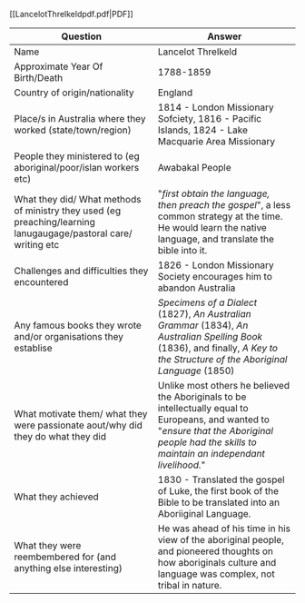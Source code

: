 [[LancelotThrelkeldpdf.pdf|PDF]]

| Question                                                                                                        | Answer                                                                                                                                                                                                                                                                                                                                                                                                                                         |
| --------------------------------------------------------------------------------------------------------------- | ---------------------------------------------------------------------------------------------------------------------------------------------------------------------------------------------------------------------------------------------------------------------------------------------------------------------------------------------------------------------------------------------------------------------------------------------- |
| Name                                                                                                            | Lancelot Threlkeld                                                                                                                                                                                                                                                                                                                                                                                                                                  |
| Approximate Year Of Birth/Death                                                                                 | 1788-1859                                                                                                                                                                                                                                                                                                                                                                                                                                      |
| Country of origin/nationality                                                                                   | England                                                                                                                                                                                                                                                                                                                                                                                                                                        |
| Place/s in Australia where they worked (state/town/region)                                                      | 1814 - London Missionary Sofciety, 1816 - Pacific Islands, 1824 - Lake Macquarie Area Missionary                                                                                                                                                                                                                                                                                                                                                                                |
| People they ministered to (eg aboriginal/poor/islan workers etc)                                                | Awabakal People                                                                                                                                                                                                                                                                                                                                                                                                                            |
| What they did/ What methods of ministry they used (eg preaching/learning lanugaugage/pastoral care/ writing etc | "*first obtain the language, then preach the gospel*", a less common strategy at the time. He would learn the native language, and translate the bible into it.                                                                                                                                                                                                                                                                                                                                                                                                                                               |
| Challenges and difficulties they encountered                                                                     | 1826 - London Missionary Society encourages him to abandon Australia                                                                                                                                                                                                                                                                                                                                                                                                                                               |
| Any famous books they wrote and/or organisations they establise                                                 | *Specimens of a Dialect* (1827), *An Australian Grammar* (1834), *An Australian Spelling Book* (1836), and finally, *A Key to the Structure of the Aboriginal Language* (1850)                                                                                                                                                                                                                                                                                                                                                                                                                                               |
| What motivate them/ what they were passionate aout/why did they do what they did                                 | Unlike most others he believed the Aboriginals to be intellectually equal to Europeans, and wanted to "*ensure that the Aboriginal people had the skills to maintain an independant livelihood.*"                                                                                                                                                                                                                                                                                                                                                                                                                                               |
| What they achieved                                                                                              | 1830 - Translated the gospel of Luke, the first book of the Bible to be translated into an Aboriiginal Language. |
| What they were reembembered for (and anything else interesting)                                                 | He was ahead of his time in his view of the aboriginal people, and pioneered thoughts on how aboriginals culture and language was complex, not tribal in nature.                                                      |                                                                                                                                                                                                                                                                                                                                                                                          